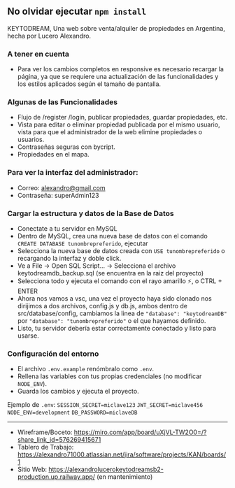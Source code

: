 ## No olvidar ejecutar `npm install`

KEYTODREAM, Una web sobre venta/alquiler de propiedades en Argentina, hecha por Lucero Alexandro.

### A tener en cuenta
- Para ver los cambios completos en responsive es necesario recargar la página, ya que se requiere una actualización de las funcionalidades y los estilos aplicados según el tamaño de pantalla.

### Algunas de las Funcionalidades
- Flujo de /register /login, publicar propiedades, guardar propiedades, etc.
- Vista para editar o eliminar propiedad publicada por el mismo usuario, vista para que el administrador de la web elimine propiedades o usuarios.
- Contraseñas seguras con bycript.
- Propiedades en el mapa.

### Para ver la interfaz del administrador:
- Correo: alexandro@gmail.com
- Contraseña: superAdmin123

### Cargar la estructura y datos de la Base de Datos
- Conectate a tu servidor en MySQL
- Dentro de MySQL, crea una nueva base de datos con el comando `CREATE DATABASE tunombrepreferido`, ejecutar
- Selecciona la nueva base de datos creada con `USE tunombrepreferido` o recargando la interfaz y doble click.
- Ve a File -> Open SQL Script... -> Selecciona el archivo keytodreamdb_backup.sql (se encuentra en la raiz del proyecto)
- Selecciona todo y ejecuta el comando con el rayo amarillo ⚡, o CTRL + ENTER
- Ahora nos vamos a vsc, una vez el proyecto haya sido clonado nos dirijimos a dos archivos, config.js y db.js, ambos dentro de src/database/config, cambiamos la linea de `"database": "keytodreamDB"` por `"database": "tunombrepreferido"` o el que hayamos definido.
- Listo, tu servidor debería estar correctamente conectado y listo para usarse.

### Configuración del entorno
- El archivo `.env.example` renómbralo como `.env`.
- Rellena las variables con tus propias credenciales (no modificar `NODE_ENV`).
- Guarda los cambios y ejecuta el proyecto.

Ejemplo de `.env`:
`SESSION_SECRET=miclave123`
`JWT_SECRET=miclave456`
`NODE_ENV=development`
`DB_PASSWORD=miclaveDB`

-------------------------------------

- Wireframe/Boceto: https://miro.com/app/board/uXjVL-TW2O0=/?share_link_id=576269415671
- Tablero de Trabajo: https://alexandro71000.atlassian.net/jira/software/projects/KAN/boards/1
- Sitio Web: https://alexandrolucerokeytodreamsb2-production.up.railway.app/ (en mantenimiento)